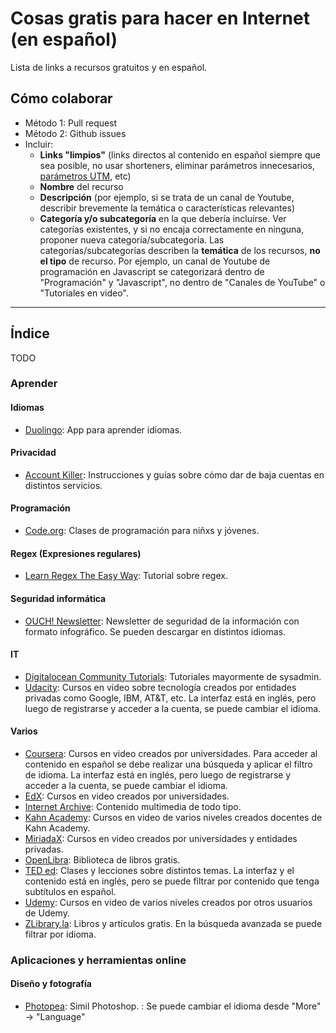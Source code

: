 # Cosas gratis para hacer en Internet (en español)

Lista de links a recursos gratuitos y en español.

## Cómo colaborar
- Método 1: Pull request
- Método 2: Github issues
- Incluir:
  - **Links "limpios"** (links directos al contenido en español siempre que sea posible, no usar shorteners, eliminar parámetros innecesarios, [parámetros UTM](https://es.wikipedia.org/wiki/Par%C3%A1metros_UTM), etc)
  - **Nombre** del recurso
  - **Descripción** (por ejemplo, si se trata de un canal de Youtube, describir brevemente la temática o características relevantes)
  - **Categoría y/o subcategoría** en la que debería incluírse. Ver categorías existentes, y si no encaja correctamente en ninguna, proponer nueva categoría/subcategoría. Las categorías/subcategorías describen la **temática** de los recursos, **no el tipo** de recurso. Por ejemplo, un canal de Youtube de programación en Javascript se categorizará dentro de "Programación" y "Javascript", no dentro de "Canales de YouTube" o "Tutoriales en video".

---

## Índice
TODO

### Aprender

#### Idiomas
- [Duolingo](https://es.duolingo.com/): App para aprender idiomas.

#### Privacidad
- [Account Killer](https://www.accountkiller.com/es): Instrucciones y guías sobre cómo dar de baja cuentas en distintos servicios.

#### Programación
- [Code.org](https://studio.code.org/courses): Clases de programación para niñxs y jóvenes.

#### Regex (Expresiones regulares)
- [Learn Regex The Easy Way](https://github.com/ziishaned/learn-regex/blob/master/translations/README-es.md): Tutorial sobre regex.

#### Seguridad informática
- [OUCH! Newsletter](https://www.sans.org/security-awareness-training/ouch-newsletter): Newsletter de seguridad de la información con formato infográfico. Se pueden descargar en distintos idiomas.

#### IT
- [Digitalocean Community Tutorials](https://www.digitalocean.com/community/tutorials?language=es): Tutoriales mayormente de sysadmin.
- [Udacity](https://www.udacity.com/): Cursos en video sobre tecnología creados por entidades privadas como Google, IBM, AT&T, etc. La interfaz está en inglés, pero luego de registrarse y acceder a la cuenta, se puede cambiar el idioma.

#### Varios
- [Coursera](https://www.coursera.org): Cursos en video creados por universidades. Para acceder al contenido en español se debe realizar una búsqueda y aplicar el filtro de idioma. La interfaz está en inglés, pero luego de registrarse y acceder a la cuenta, se puede cambiar el idioma.
- [EdX](https://www.edx.org/es): Cursos en video creados por universidades.
- [Internet Archive](https://archive.org/search.php?query=language%3A%22Espa%C3%B1ol+-+Spanish%22): Contenido multimedia de todo tipo.
- [Kahn Academy](https://es.khanacademy.org/): Cursos en video de varios niveles creados docentes de Kahn Academy.
- [MiriadaX](https://miriadax.net/cursos): Cursos en video creados por universidades y entidades privadas.
- [OpenLibra](https://openlibra.com/en/collection/search/language/spanish/): Biblioteca de libros gratis.
- [TED ed](https://ed.ted.com/): Clases y lecciones sobre distintos temas. La interfaz y el contenido está en inglés, pero se puede filtrar por contenido que tenga subtítulos en español.
- [Udemy](https://www.udemy.com/es/): Cursos en video de varios niveles creados por otros usuarios de Udemy.
- [ZLibrary.la](https://es.b-ok.lat/): Libros y artículos gratis. En la búsqueda avanzada se puede filtrar por idioma.

### Aplicaciones y herramientas online

#### Diseño y fotografía
- [Photopea](https://www.photopea.com/): Simil Photoshop. : Se puede cambiar el idioma desde "More" -> "Language"
